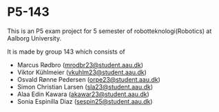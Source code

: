 # P5-143

This is an P5 exam project for 5 semester of robotteknologi(Robotics) at Aalborg University.

It is made by group 143 which consists of

- Marcus Rødbro (mrodbr23@student.aau.dk)
- Viktor Kühlmeier (vkuhlm23@student.aau.dk)
- Osvald Rønne Pedersen (orpe23@student.aau.dk)
- Simon Christian Larsen (sla23@student.aau.dk)
- Alaa Edin Kawara (akawar23@student.aau.dk)
- Sonia Espinilla Diaz (sespin25@student.aau.dk)
